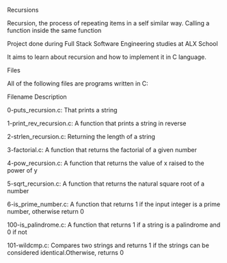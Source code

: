 Recursions

Recursion, the process of repeating items in a self similar way. Calling a function inside the same function

Project done during Full Stack Software Engineering studies at ALX School

It aims to learn about recursion and how to implement it in C language.

Files

All of the following files are programs written in C:

Filename Description

0-puts_recursion.c: That prints a string

1-print_rev_recursion.c: A function that prints a string in reverse

2-strlen_recursion.c: Returning the length of a string

3-factorial.c: A function that returns the factorial of a given number

4-pow_recursion.c: A function that returns the value of x raised to the power of y

5-sqrt_recursion.c: A function that returns the natural square root of a number

6-is_prime_number.c: A function that returns 1 if the input integer is a prime number, otherwise return 0

100-is_palindrome.c: A function that returns 1 if a string is a palindrome and 0 if not

101-wildcmp.c: Compares two strings and returns 1 if the strings can be considered identical.Otherwise, returns 0 

